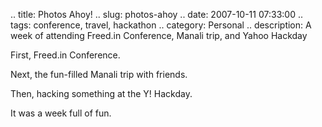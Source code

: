 .. title: Photos Ahoy!
.. slug: photos-ahoy
.. date: 2007-10-11 07:33:00
.. tags: conference, travel, hackathon
.. category: Personal
.. description: A week of attending Freed.in Conference, Manali trip, and Yahoo Hackday

First, Freed.in Conference.

Next, the fun-filled Manali trip with friends.

Then, hacking something at the Y! Hackday.

It was a week full of fun.
